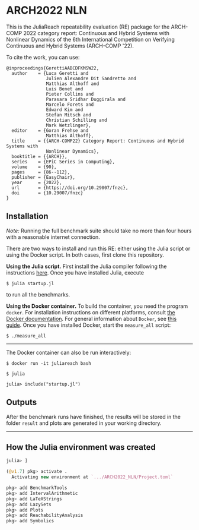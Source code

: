# ARCH2022 NLN

This is the JuliaReach repeatability evaluation (RE) package for the ARCH-COMP
2022 category report: Continuous and Hybrid Systems with Nonlinear Dynamics
of the 6th International Competition on Verifying Continuous and Hybrid Systems
(ARCH-COMP '22).

To cite the work, you can use:

```
@inproceedings{GerettiAABCDFKMSW22,
  author    = {Luca Geretti and
               Julien Alexandre Dit Sandretto and
               Matthias Althoff and
               Luis Benet and
               Pieter Collins and
               Parasara Sridhar Duggirala and
               Marcelo Forets and
               Edward Kim and
               Stefan Mitsch and
               Christian Schilling and
               Mark Wetzlinger},
  editor    = {Goran Frehse and
               Matthias Althoff},
  title     = {{ARCH-COMP22} Category Report: Continuous and Hybrid Systems with
               Nonlinear Dynamics},
  booktitle = {{ARCH}},
  series    = {EPiC Series in Computing},
  volume    = {90},
  pages     = {86--112},
  publisher = {EasyChair},
  year      = {2022},
  url       = {https://doi.org/10.29007/fnzc},
  doi       = {10.29007/fnzc}
}
```

## Installation

*Note:* Running the full benchmark suite should take no more than four hours
with a reasonable internet connection.

There are two ways to install and run this RE: either using the Julia script or
using the Docker script.
In both cases, first clone this repository.


**Using the Julia script.**
First install the Julia compiler following the instructions
[here](http://julialang.org/downloads).
Once you have installed Julia, execute

```shell
$ julia startup.jl
```

to run all the benchmarks.


**Using the Docker container.**
To build the container, you need the program `docker`.
For installation instructions on different platforms, consult
[the Docker documentation](https://docs.docker.com/install/).
For general information about `Docker`, see
[this guide](https://docs.docker.com/get-started/).
Once you have installed Docker, start the `measure_all` script:

```shell
$ ./measure_all
```

---

The Docker container can also be run interactively:

```shell
$ docker run -it juliareach bash

$ julia

julia> include("startup.jl")
```

## Outputs

After the benchmark runs have finished, the results will be stored in the folder
`result` and plots are generated in your working directory.

---

## How the Julia environment was created

```julia
julia> ]

(@v1.7) pkg> activate .
  Activating new environment at `.../ARCH2022_NLN/Project.toml`

pkg> add BenchmarkTools
pkg> add IntervalArithmetic
pkg> add LaTeXStrings
pkg> add LazySets
pkg> add Plots
pkg> add ReachabilityAnalysis
pkg> add Symbolics
```
